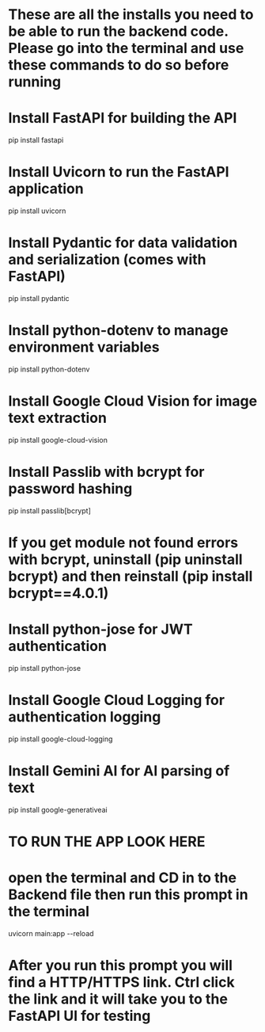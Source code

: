# These are all the installs you need to be able to run the backend code. Please go into the terminal and use these commands to do so before running

# Install FastAPI for building the API
pip install fastapi 

# Install Uvicorn to run the FastAPI application
pip install uvicorn  

# Install Pydantic for data validation and serialization (comes with FastAPI)
pip install pydantic  

# Install python-dotenv to manage environment variables
pip install python-dotenv  

# Install Google Cloud Vision for image text extraction
pip install google-cloud-vision  

# Install Passlib with bcrypt for password hashing
pip install passlib[bcrypt]  

   # If you get module not found errors with bcrypt, uninstall (pip uninstall bcrypt) and then reinstall (pip install bcrypt==4.0.1)

# Install python-jose for JWT authentication
pip install python-jose  

# Install Google Cloud Logging for authentication logging
pip install google-cloud-logging

# Install Gemini AI for AI parsing of text
pip install google-generativeai


# TO RUN THE APP LOOK HERE
# open the terminal and CD in to the Backend file then run this prompt in the terminal
uvicorn main:app --reload

# After you run this prompt you will find a HTTP/HTTPS link. Ctrl click the link and it will take you to the FastAPI UI for testing